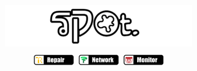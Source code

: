 ## <img alt="cover-github" src="https://github.com/bukanspot/bukanspot/blob/main/spot.png">
<p align="center">
<img src="https://github.com/bukanspot/bukanspot/blob/main/repair.png" width="107" hspace="1%">
<img src="https://github.com/bukanspot/bukanspot/blob/main/network.png" width="107" hspace="1%">
<img src="https://github.com/bukanspot/bukanspot/blob/main/monitor.png" width="107" hspace="1%">
</p>
